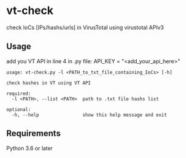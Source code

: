 # vt-check

check IoCs [IPs/hashs/urls] in VirusTotal using virustotal APIv3

## Usage
add you VT API in line 4 in .py file: API_KEY = "<add_your_api_here>"

```console
usage: vt-check.py -l <PATH_to_txt_file_containing_IoCs> [-h]

check hashes in VT using VT API

required:
  -l <PATH>, --list <PATH>  path to .txt file hashs list

optional:
  -h, --help                show this help message and exit
```

## Requirements

Python 3.6 or later
